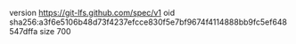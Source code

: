 version https://git-lfs.github.com/spec/v1
oid sha256:a3f6e5106b48d73f4237efcce830f5e7bf9674f4114888bb9fc5ef648547dffa
size 700

